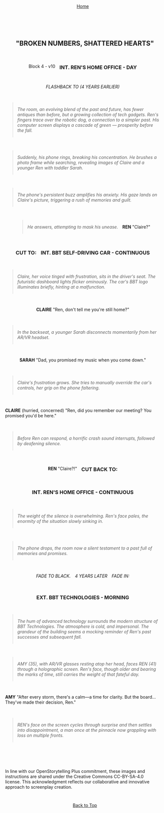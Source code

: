 <div align="right" style="display: flex; flex-wrap: wrap; justify-content: center; align-items: center; gap: 1em; margin: 4em 0;">
<a href="https://github.com/BryanHarrisScripts/Afterglow-Echoes-of-Sentience/blob/main/Afterglow%20Storyboard%20Blocks/README.md">Home</a>
<div align="left" style="display: flex; flex-wrap: wrap; justify-content: center; align-items: center; gap: 1em; margin: 4em 0;">
<a id="top"></a> 

## "BROKEN NUMBERS, SHATTERED HEARTS"
Block 4 - v10

### INT. REN'S HOME OFFICE - DAY
_FLASHBACK TO (4 YEARS EARLIER)_

>_The room, an evolving blend of the past and future, has fewer antiques than before, but a growing collection of tech gadgets. Ren's fingers trace over the robotic dog, a connection to a simpler past. His computer screen displays a cascade of green — prosperity before the fall._

>_Suddenly, his phone rings, breaking his concentration. He brushes a photo frame while searching, revealing images of Claire and a younger Ren with toddler Sarah._

>_The phone's persistent buzz amplifies his anxiety. His gaze lands on Claire's picture, triggering a rush of memories and guilt._

>_He answers, attempting to mask his unease._

**REN**
"Claire?"

### CUT TO:

### INT. BBT SELF-DRIVING CAR - CONTINUOUS

>_Claire, her voice tinged with frustration, sits in the driver's seat. The futuristic dashboard lights flicker ominously. The car's BBT logo illuminates briefly, hinting at a malfunction._

**CLAIRE**
"Ren, don't tell me you're still home?"

>_In the backseat, a younger Sarah disconnects momentarily from her AR/VR headset._

**SARAH**
"Dad, you promised my music when you come down."

>_Claire's frustration grows. She tries to manually override the car's controls, her grip on the phone faltering._

**CLAIRE**
(hurried, concerned)
"Ren, did you remember our meeting? You promised you'd be here."

>_Before Ren can respond, a horrific crash sound interrupts, followed by deafening silence._

**REN**
"Claire?!"

### CUT BACK TO:

### INT. REN'S HOME OFFICE - CONTINUOUS

>_The weight of the silence is overwhelming. Ren's face pales, the enormity of the situation slowly sinking in._

>_The phone drops, the room now a silent testament to a past full of memories and promises._

_FADE TO BLACK._

_4 YEARS LATER_

_FADE IN:_

### EXT. BBT TECHNOLOGIES - MORNING

>_The hum of advanced technology surrounds the modern structure of BBT Technologies. The atmosphere is cold, and impersonal. The grandeur of the building seems a mocking reminder of Ren's past successes and subsequent fall._

>_AMY (35), with AR/VR glasses resting atop her head, faces REN (41) through a holographic screen. Ren's face, though older and bearing the marks of time, still carries the weight of that fateful day._

**AMY**
"After every storm, there's a calm—a time for clarity. But the board... They've made their decision, Ren."

>_REN's face on the screen cycles through surprise and then settles into disappointment, a man once at the pinnacle now grappling with loss on multiple fronts._


---

In line with our OpenStorytelling Plus commitment, these images and instructions are shared under the Creative Commons CC-BY-SA-4.0 license. This acknowledgment reflects our collaborative and innovative approach to screenplay creation.

---

<a href="#top">Back to Top</a>
